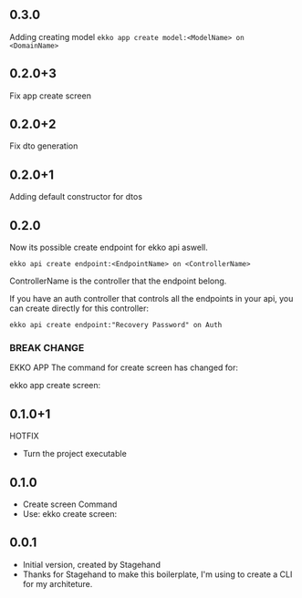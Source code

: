 ## 0.3.0
Adding creating model
```ekko app create model:<ModelName> on <DomainName>``` 

## 0.2.0+3
Fix app create screen

## 0.2.0+2
Fix dto generation

## 0.2.0+1
Adding default constructor for dtos

## 0.2.0

Now its possible create endpoint for ekko api aswell.

```ekko api create endpoint:<EndpointName> on <ControllerName>``` 

ControllerName is the controller that the endpoint belong.

If you have an auth controller that controls all the endpoints in your api, you can 
create directly for this controller:

```ekko api create endpoint:"Recovery Password" on Auth```

### BREAK CHANGE
EKKO APP
The command for create screen has changed for:

ekko app create screen:<ScreenName>

## 0.1.0+1

HOTFIX
- Turn the project executable

## 0.1.0

- Create screen Command
- Use: ekko create screen:<ScreeName>

## 0.0.1

- Initial version, created by Stagehand
- Thanks for Stagehand to make this boilerplate, I'm using to create a CLI for my architeture.